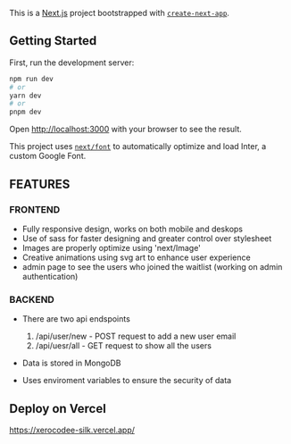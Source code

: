 This is a [Next.js](https://nextjs.org/) project bootstrapped with [`create-next-app`](https://github.com/vercel/next.js/tree/canary/packages/create-next-app).

## Getting Started

First, run the development server:

```bash
npm run dev
# or
yarn dev
# or
pnpm dev
```

Open [http://localhost:3000](http://localhost:3000) with your browser to see the result.

This project uses [`next/font`](https://nextjs.org/docs/basic-features/font-optimization) to automatically optimize and load Inter, a custom Google Font.

## FEATURES

### FRONTEND
- Fully responsive design, works on both mobile and deskops
- Use of sass for faster designing and greater control over stylesheet
- Images are properly optimize using 'next/Image'
- Creative animations using svg art to enhance user experience
- admin page to see the users who joined the waitlist (working on admin authentication)


### BACKEND
- There are two api endspoints
    1. /api/user/new - POST request to add a new user email
    2. /api/uesr/all - GET request to show all the users

- Data is stored in MongoDB

- Uses enviroment variables to ensure the security of data





## Deploy on Vercel
https://xerocodee-silk.vercel.app/

